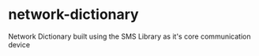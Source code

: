 # network-dictionary
Network Dictionary built using the SMS Library as it's core communication device
